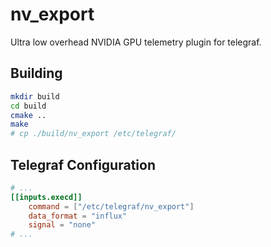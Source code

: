 # nv_export

Ultra low overhead NVIDIA GPU telemetry plugin for telegraf.

## Building
```sh
mkdir build
cd build
cmake ..
make
# cp ./build/nv_export /etc/telegraf/
```

## Telegraf Configuration
```toml
# ...
[[inputs.execd]]
    command = ["/etc/telegraf/nv_export"]
    data_format = "influx"
    signal = "none"
# ...
```